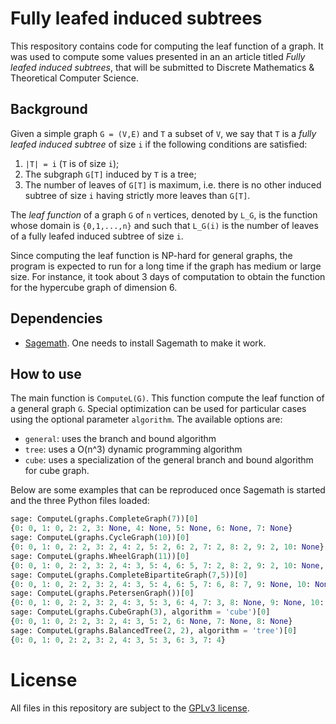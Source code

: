 # Fully leafed induced subtrees

This respository contains code for computing the leaf function of a graph. It
was used to compute some values presented in an an article titled *Fully leafed
induced subtrees*, that will be submitted to Discrete Mathematics & Theoretical
Computer Science.

## Background

Given a simple graph `G = (V,E)` and `T` a subset of `V`, we say that `T` is a
*fully leafed induced subtree* of size `i` if the following conditions are
satisfied:

1. `|T| = i` (`T` is of size `i`);
2. The subgraph `G[T]` induced by `T` is a tree;
3. The number of leaves of `G[T]` is maximum, i.e. there is no other induced
   subtree of size `i` having strictly more leaves than `G[T]`.

The *leaf function* of a graph `G` of `n` vertices, denoted by `L_G`, is the
function whose domain is `{0,1,...,n}` and such that `L_G(i)` is the number of
leaves of a fully leafed induced subtree of size `i`.

Since computing the leaf function is NP-hard for general graphs, the program is
expected to run for a long time if the graph has medium or large size. For
instance, it took about 3 days of computation to obtain the function for
the hypercube graph of dimension 6.

## Dependencies

- [Sagemath](http://www.sagemath.org/). One needs to install Sagemath to make
  it work.

## How to use

The main function is `ComputeL(G)`. This function compute the leaf function of
a general graph `G`. Special optimization can be used for particular cases
using the optional parameter `algorithm`.  The available options are:

- `general`: uses the branch and bound algorithm
- `tree`: uses a O(n^3) dynamic programming algorithm
- `cube`: uses a specialization of the general branch and bound algorithm for cube graph.

Below are some examples that can be reproduced once Sagemath is started and the
three Python files loaded:

```python
sage: ComputeL(graphs.CompleteGraph(7))[0]
{0: 0, 1: 0, 2: 2, 3: None, 4: None, 5: None, 6: None, 7: None}
sage: ComputeL(graphs.CycleGraph(10))[0]
{0: 0, 1: 0, 2: 2, 3: 2, 4: 2, 5: 2, 6: 2, 7: 2, 8: 2, 9: 2, 10: None}
sage: ComputeL(graphs.WheelGraph(11))[0]
{0: 0, 1: 0, 2: 2, 3: 2, 4: 3, 5: 4, 6: 5, 7: 2, 8: 2, 9: 2, 10: None, 11: None}
sage: ComputeL(graphs.CompleteBipartiteGraph(7,5))[0]
{0: 0, 1: 0, 2: 2, 3: 2, 4: 3, 5: 4, 6: 5, 7: 6, 8: 7, 9: None, 10: None, 11: None, 12: None}
sage: ComputeL(graphs.PetersenGraph())[0]
{0: 0, 1: 0, 2: 2, 3: 2, 4: 3, 5: 3, 6: 4, 7: 3, 8: None, 9: None, 10: None}
sage: ComputeL(graphs.CubeGraph(3), algorithm = 'cube')[0]
{0: 0, 1: 0, 2: 2, 3: 2, 4: 3, 5: 2, 6: None, 7: None, 8: None}
sage: ComputeL(graphs.BalancedTree(2, 2), algorithm = 'tree')[0]
{0: 0, 1: 0, 2: 2, 3: 2, 4: 3, 5: 3, 6: 3, 7: 4}
```

License
=======

All files in this repository are subject to the [GPLv3
license](https://www.gnu.org/licenses/gpl-3.0.en.html).
